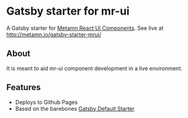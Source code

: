 # Gatsby starter for mr-ui

A Gatsby starter for [Metamn React UI Components](https://github.com/metamn/mr-ui).
See live at http://metamn.io/gatsby-starter-mrui/

## About

It is meant to aid mr-ui component development in a live environment.

## Features

- Deploys to Github Pages
- Based on the barebones [Gatsby Default Starter](https://www.gatsbyjs.org/docs/quick-start)
